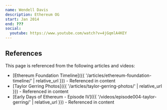 ```yaml
---
name: Wendell Davis
description: Ethereum OG
start: Jan 2014
end: ???
social:
  youtube: https://www.youtube.com/watch?v=4jGqmlA4KEY
---
```


## References

This page is referenced from the following articles and videos:

- [Ethereum Foundation Timeline]({{ '/articles/ethereum-foundation-timeline/' | relative_url }}) - Referenced in content
- [Taylor Gerring Photos]({{ '/articles/taylor-gerring-photos/' | relative_url }}) - Referenced in content
- [Early Days of Ethereum - Episode IV]({{ '/videos/episode004-taylor-gerring/' | relative_url }}) - Referenced in content